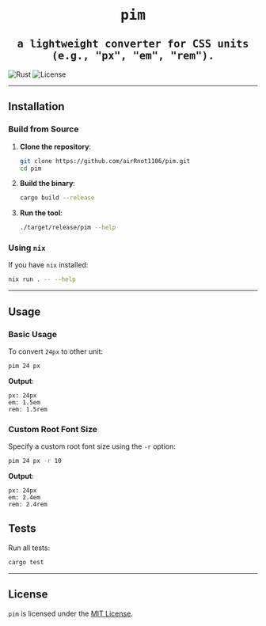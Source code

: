 <div align="center">
<samp>

# pim

## a lightweight converter for CSS units (e.g., "px", "em", "rem").

</samp>
</div>

![Rust](https://img.shields.io/badge/Rust-1.72.0-orange)
![License](https://img.shields.io/badge/license-MIT-blue.svg)

---

## Installation

### Build from Source

1. **Clone the repository**:
   ```bash
   git clone https://github.com/airRnot1106/pim.git
   cd pim
   ```

2. **Build the binary**:
   ```bash
   cargo build --release
   ```

3. **Run the tool**:
   ```bash
   ./target/release/pim --help
   ```

### Using `nix`

If you have `nix` installed:
```bash
nix run . -- --help
```

---

## Usage

### Basic Usage

To convert `24px` to other unit:
```bash
pim 24 px
```

**Output**:
```
px: 24px
em: 1.5em
rem: 1.5rem
```

### Custom Root Font Size

Specify a custom root font size using the `-r` option:
```bash
pim 24 px -r 10
```

**Output**:
```
px: 24px
em: 2.4em
rem: 2.4rem
```

## Tests

Run all tests:
```bash
cargo test
```

---

## License

`pim` is licensed under the [MIT License](https://github.com/airRnot1106/pim/blob/main/LICENSE).
